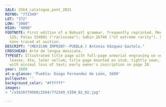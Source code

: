 ```yaml
---
SALE: 2564_catalogue_pent_2021
REFNO: "772349"
LOT: "372"
LOW: "3000"
HIGH: "4000"
FOOTNOTE: First edition of a Nahuatl grammar, frequently reprinted. Medina, Puebla
  125; Palau 354001 ("rarissima"); Sabin 26746 ("of extreme rarity"). 5 in OCLC and
  none traced at auction.
DESCRIPT: "(MEXICAN IMPRINT--PUEBLA.) Antonio Vázquez Gaztelu."
CROSSHEAD: Arte de lengua mexicana.
TYPESET: Illustrated title page with full-page armorial engraving on verso. [6], 42
  leaves. 4to, later vellum; title page mounted on stub, tightly sewn, edges worn
  with minimal loss of text; early owner's inscription on page 20.
year: 1689
at-a-glance: 'Puebla: Diego Fernandez de León, 1689'
pullquote: ''
background_color: "#ffffff"
images:
- "/v1616779568/2564/772349_VIEW_02_02.jpg"

---
```

